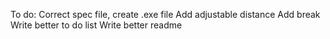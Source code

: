 To do:
Correct spec file, create .exe file
Add adjustable distance
Add break
Write better to do list
Write better readme
